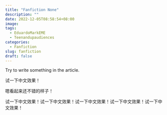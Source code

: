 ```yaml
---
title: "Fanfiction None"
description: ""
date: 2022-12-05T08:58:54+08:00
image: 
tags:
  - EduardoMarkEME
  - Teenandupaudiences
categories:
  - Fanfiction
slug: fanfiction
draft: false
---
```


Try to write something in the article.

试一下中文效果！

嗯看起来还不错的样子！

试一下中文效果！试一下中文效果！试一下中文效果！试一下中文效果！试一下中文效果！
